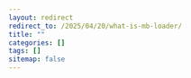 ```yaml
---
layout: redirect
redirect_to: /2025/04/20/what-is-mb-loader/
title: ""
categories: []
tags: []
sitemap: false
---
```

